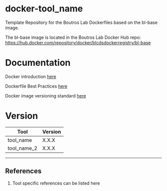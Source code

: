 # docker-tool_name
Template Repository for the Boutros Lab Dockerfiles based on the bl-base image.

The bl-base image is located in the Boutros Lab Docker Hub repo: https://hub.docker.com/repository/docker/blcdsdockerregistry/bl-base

# Documentation
Docker introduction [here](https://confluence.mednet.ucla.edu/display/BOUTROSLAB/Docker+Introduction)

Dockerfile Best Practices [here](https://confluence.mednet.ucla.edu/display/BOUTROSLAB/Dockerfile+Best+Practices)

Docker image versioning standard [here](https://confluence.mednet.ucla.edu/display/BOUTROSLAB/Docker+image+versioning+standardization)


# Version
| Tool | Version |
|------|---------|
|tool_name| X.X.X|
|tool_name_2|X.X.X|


---

## References

1. Tool specific references can be listed here